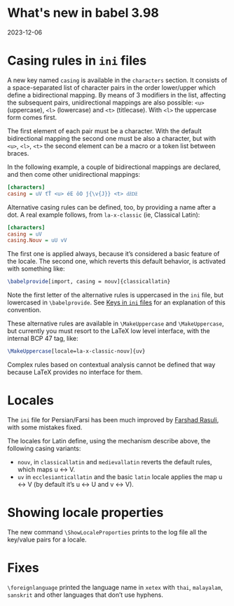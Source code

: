 # What's new in babel 3.98

2023-12-06

# Casing rules in `ini` files

A new key named `casing` is available in the `characters` section. It
consists of a space-separated list of character pairs in the order
lower/upper which define a bidirectional mapping. By means of 3
modifiers in the list, affecting the subsequent pairs, unidirectional
mappings are also possible: `<u>` (uppercase), `<l>` (lowercase) and
`<t>` (titlecase). With `<l>` the uppercase form comes first.

The first element of each pair must be a character. With the default
bidirectional mapping the second one must be also a character, but with
`<u>`, `<l>`, `<t>` the second element can be a macro or a token list
between braces.

In the following example, a couple of bidirectional mappings are
declared, and then come other unidirectional mappings:
```ini
[characters]
casing = uV ťŤ <u> éE ôO ǰ{\v{J}} <t> ǆǅ
```

Alternative casing rules can be defined, too, by providing a name after
a dot. A real example follows, from `la-x-classic` (ie, Classical Latin):
```ini
[characters]
casing = uV
casing.Nouv = uU vV
```
The first one is applied always, because it’s considered a basic
feature of the locale. The second one, which reverts this default
behavior, is activated with something like:
```tex
\babelprovide[import, casing = nouv]{classicallatin}
```
Note the first letter of the alternative rules is uppercased in the
`ini` file, but lowercased in `\babelprovide`. See [Keys in `ini`
files](https://latex3.github.io/babel/guides/keys-in-ini-files.html)
for an explanation of this convention.

These alternative rules are available in `\MakeUppercase` and
`\MakeUppercase`, but currently you must resort to the LaTeX low level
interface, with the internal BCP 47 tag, like:
```tex
\MakeUppercase[locale=la-x-classic-nouv]{uv}
```
Complex rules based on contextual analysis cannot be defined that way
because LaTeX provides no interface for them.

# Locales

The `ini` file for Persian/Farsi has been much improved by [Farshad
Rasuli](https://github.com/farshadrasuli), with some
mistakes fixed.

The locales for Latin define, using the mechanism describe above, the
following casing variants:
* `nouv`, in `classicallatin` and `medievallatin` reverts the default
  rules, which maps u ↔ V.
* `uv` in `ecclesianticallatin` and the basic `latin` locale applies
  the map u ↔ V (by default it’s u ↔ U and v ↔ V).

# Showing locale properties

The new command `\ShowLocaleProporties` prints to the log file all the
key/value pairs for a locale.

# Fixes

`\foreignlanguage` printed the language name in `xetex` with `thai`,
`malayalam`, `sanskrit` and other languages that don’t use hyphens.


